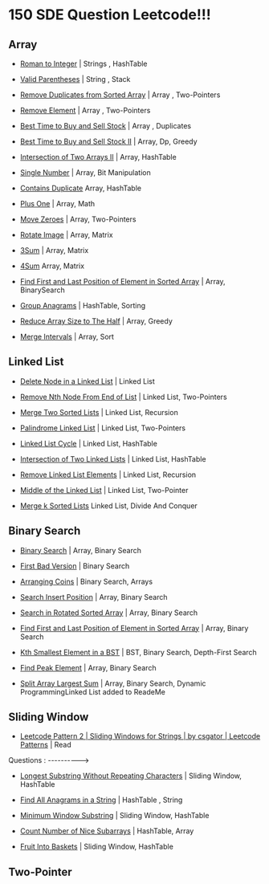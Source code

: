 # 150 SDE Question Leetcode!!! 

## Array

- [Roman to Integer](https://leetcode.com/problems/roman-to-integer/) | Strings , HashTable

- [Valid Parentheses](https://leetcode.com/problems/valid-parentheses/) | String , Stack

- [Remove Duplicates from Sorted Array](https://leetcode.com/problems/remove-duplicates-from-sorted-array/) | Array , Two-Pointers 

- [Remove Element](https://leetcode.com/problems/remove-element/) | Array , Two-Pointers 

- [Best Time to Buy and Sell Stock](https://leetcode.com/problems/best-time-to-buy-and-sell-stock/) | Array , Duplicates

- [ Best Time to Buy and Sell Stock II](https://leetcode.com/problems/best-time-to-buy-and-sell-stock-ii/) | Array, Dp, Greedy

- [Intersection of Two Arrays II](https://leetcode.com/problems/intersection-of-two-arrays-ii/) | Array, HashTable 

- [Single Number](https://leetcode.com/problems/single-number/) | Array, Bit Manipulation

- [Contains Duplicate](https://leetcode.com/problems/contains-duplicate/) Array, HashTable

- [Plus One](https://leetcode.com/problems/plus-one/) | Array, Math
 
- [Move Zeroes](https://leetcode.com/problems/move-zeroes/) | Array, Two-Pointers

- [Rotate Image](https://leetcode.com/problems/rotate-image/) | Array, Matrix

- [3Sum](https://leetcode.com/problems/3sum/) | Array, Matrix

- [4Sum](https://leetcode.com/problems/4sum/) Array, Matrix

- [Find First and Last Position of Element in Sorted Array](https://leetcode.com/problems/find-first-and-last-position-of-element-in-sorted-array/) | Array, BinarySearch

- [Group Anagrams](https://leetcode.com/problems/group-anagrams/) | HashTable, Sorting

- [Reduce Array Size to The Half](https://leetcode.com/problems/reduce-array-size-to-the-half/) | Array, Greedy

- [Merge Intervals](https://leetcode.com/problems/merge-intervals/) | Array, Sort

## Linked List

- [Delete Node in a Linked List](https://leetcode.com/problems/delete-node-in-a-linked-list/) | Linked List

- [Remove Nth Node From End of List](https://leetcode.com/problems/remove-nth-node-from-end-of-list/) | Linked List, Two-Pointers

- [Merge Two Sorted Lists](https://leetcode.com/problems/merge-two-sorted-lists/) | Linked List, Recursion

- [Palindrome Linked List](https://leetcode.com/problems/palindrome-linked-list/) | Linked List, Two-Pointers

- [Linked List Cycle](https://leetcode.com/problems/linked-list-cycle/) | Linked List, HashTable

- [Intersection of Two Linked Lists](https://leetcode.com/problems/intersection-of-two-linked-lists/) | Linked List, HashTable

- [Remove Linked List Elements](https://leetcode.com/problems/remove-linked-list-elements/) | Linked List, Recursion

- [Middle of the Linked List](https://leetcode.com/problems/middle-of-the-linked-list/) | Linked List, Two-Pointer

- [Merge k Sorted Lists](https://leetcode.com/problems/merge-k-sorted-lists/) Linked List, Divide And Conquer

## Binary Search

- [Binary Search](https://leetcode.com/problems/binary-search/) | Array, Binary Search

- [First Bad Version](https://leetcode.com/problems/first-bad-version/) | Binary Search

- [Arranging Coins](https://leetcode.com/problems/arranging-coins/) | Binary Search, Arrays

- [Search Insert Position](https://leetcode.com/problems/search-insert-position/) | Array, Binary Search

- [Search in Rotated Sorted Array](https://leetcode.com/problems/search-in-rotated-sorted-array/) | Array, Binary Search

- [Find First and Last Position of Element in Sorted Array](https://leetcode.com/problems/find-first-and-last-position-of-element-in-sorted-array/) | Array, Binary Search

- [Kth Smallest Element in a BST](https://leetcode.com/problems/kth-smallest-element-in-a-bst/) | BST, Binary Search, Depth-First Search

- [Find Peak Element](https://leetcode.com/problems/find-peak-element/) | Array, Binary Search

- [Split Array Largest Sum](https://leetcode.com/problems/split-array-largest-sum/) | Array, Binary Search, Dynamic ProgrammingLinked List added to ReadeMe

## Sliding Window

- [Leetcode Pattern 2 | Sliding Windows for Strings | by csgator | Leetcode Patterns](https://medium.com/leetcode-patterns/leetcode-pattern-2-sliding-windows-for-strings-e19af105316b) | Read 

Questions : ---------->
- [Longest Substring Without Repeating Characters](https://leetcode.com/problems/longest-substring-without-repeating-characters/) | Sliding Window, HashTable

- [Find All Anagrams in a String](https://leetcode.com/problems/find-all-anagrams-in-a-string/description/) | HashTable , String

- [Minimum Window Substring](https://leetcode.com/problems/minimum-window-substring/description/) | Sliding Window, HashTable

- [Count Number of Nice Subarrays](https://leetcode.com/problems/count-number-of-nice-subarrays/) | HashTable, Array

- [Fruit Into Baskets](https://leetcode.com/problems/fruit-into-baskets/) | Sliding Window, HashTable

## Two-Pointer